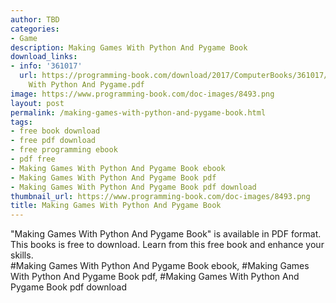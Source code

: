 ```yaml
---
author: TBD
categories:
- Game
description: Making Games With Python And Pygame Book
download_links:
- info: '361017'
  url: https://programming-book.com/download/2017/ComputerBooks/361017/Making Games
    With Python And Pygame.pdf
image: https://www.programming-book.com/doc-images/8493.png
layout: post
permalink: /making-games-with-python-and-pygame-book.html
tags:
- free book download
- free pdf download
- free programming ebook
- pdf free
- Making Games With Python And Pygame Book ebook
- Making Games With Python And Pygame Book pdf
- Making Games With Python And Pygame Book pdf download
thumbnail_url: https://www.programming-book.com/doc-images/8493.png
title: Making Games With Python And Pygame Book
---
```


 
<div class="item-desc text-justify">
  "Making Games With Python And Pygame Book" is available in PDF format. This books is free to download. Learn from this free book and enhance your skills.
  <br>
  #Making Games With Python And Pygame Book ebook, #Making Games With Python And Pygame Book pdf, #Making Games With Python And Pygame Book pdf download
</div>